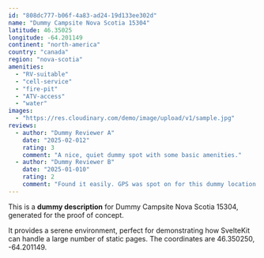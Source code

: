 ```yaml
---
id: "808dc777-b06f-4a83-ad24-19d133ee302d"
name: "Dummy Campsite Nova Scotia 15304"
latitude: 46.35025
longitude: -64.201149
continent: "north-america"
country: "canada"
region: "nova-scotia"
amenities:
  - "RV-suitable"
  - "cell-service"
  - "fire-pit"
  - "ATV-access"
  - "water"
images:
  - "https://res.cloudinary.com/demo/image/upload/v1/sample.jpg"
reviews:
  - author: "Dummy Reviewer A"
    date: "2025-02-012"
    rating: 3
    comment: "A nice, quiet dummy spot with some basic amenities."
  - author: "Dummy Reviewer B"
    date: "2025-01-010"
    rating: 2
    comment: "Found it easily. GPS was spot on for this dummy location."
---
```


This is a **dummy description** for Dummy Campsite Nova Scotia 15304, generated for the proof of concept.

It provides a serene environment, perfect for demonstrating how SvelteKit can handle a large number of static pages. The coordinates are 46.350250, -64.201149.
